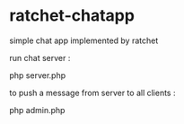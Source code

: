 # ratchet-chatapp
simple chat app implemented by ratchet

run chat server :

php server.php

to push a message from server to all clients :

php admin.php
